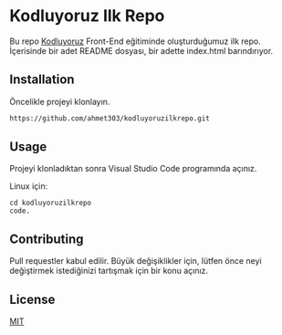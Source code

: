 # Kodluyoruz Ilk Repo

Bu repo [Kodluyoruz](http://www.kodluyoruz.org) Front-End eğitiminde oluşturduğumuz ilk repo. İçerisinde bir adet README dosyası, bir adette index.html barındırıyor.

## Installation

Öncelikle projeyi klonlayın. 

```bash
https://github.com/ahmet303/kodluyoruzilkrepo.git
```
## Usage

Projeyi klonladıktan sonra Visual Studio Code programında açınız.

Linux için:

```linux
cd kodluyoruzilkrepo
code.
```

## Contributing

Pull requestler kabul edilir. Büyük değişiklikler için, lütfen önce neyi değiştirmek istediğinizi tartışmak için bir konu açınız.

## License

[MIT](https://choosealicense.com/licenses/mit/)


